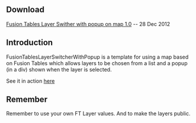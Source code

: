 
Download
--------

[Fusion Tables Layer Swither with popup on map 1.0][dl] -- 28 Dec 2012

[dl]: https://github.com/lucastimmons/FusionTablesLayerSwitcherWithPopup/archive/master.zip


Introduction
------------

FusionTablesLayerSwitcherWithPopup is a template for using a 
map based on Fusion Tables which allows layers to be chosen 
from a list and a popup (in a div) shown when the layer is selected.


  [action]: http://www.edmontonjournal.com/news/homicide/map/index.html

See it in action [here][action]



Remember
--------

Remember to use your own FT Layer values. And to make the layers public.

